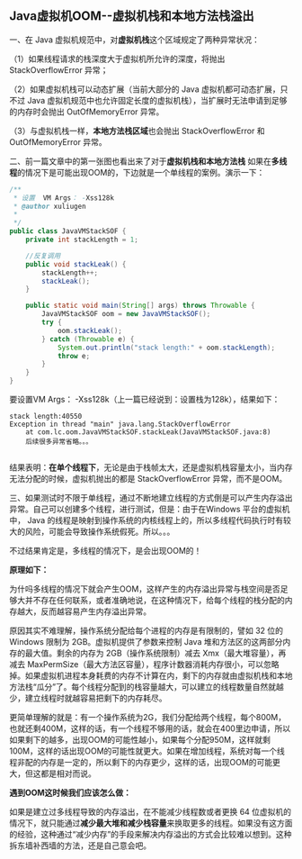## Java虚拟机OOM--虚拟机栈和本地方法栈溢出

一、在 Java 虚拟机规范中，对**虚拟机栈**这个区域规定了两种异常状况：

（1）如果线程请求的栈深度大于虚拟机所允许的深度，将抛出StackOverflowError 异常； 

（2）如果虚拟机栈可以动态扩展（当前大部分的 Java 虚拟机都可动态扩展，只不过 Java 虚拟机规范中也允许固定长度的虚拟机栈），当扩展时无法申请到足够的内存时会抛出 OutOfMemoryError 异常。 

（3）与虚拟机栈一样，**本地方法栈区域**也会抛出 StackOverflowError 和OutOfMemoryError 异常。


二、前一篇文章中的第一张图也看出来了对于**虚拟机栈和本地方法栈** 如果在**多线程**的情况下是可能出现OOM的，下边就是一个单线程的案例。演示一下：

```java
/**
 * 设置  VM Args： -Xss128k
 * @author xuliugen
 *
 */
public class JavaVMStackSOF {
    private int stackLength = 1;

    //反复调用
    public void stackLeak() {
        stackLength++;
        stackLeak();
    }

    public static void main(String[] args) throws Throwable {
        JavaVMStackSOF oom = new JavaVMStackSOF();
        try {
            oom.stackLeak();
        } catch (Throwable e) {
            System.out.println("stack length:" + oom.stackLength);
            throw e;
        }
    }
}
```
要设置VM Args： -Xss128k（上一篇已经说到：设置栈为128k），结果如下：

```
stack length:40550
Exception in thread "main" java.lang.StackOverflowError
    at com.lc.oom.JavaVMStackSOF.stackLeak(JavaVMStackSOF.java:8)
    后续很多异常省略。。。
 
```

结果表明：**在单个线程下**，无论是由于栈帧太大，还是虚拟机栈容量太小，当内存无法分配的时候，虚拟机抛出的都是 StackOverflowError 异常，而不是OOM。

三、如果测试时不限于单线程，通过不断地建立线程的方式倒是可以产生内存溢出异常。自己可以创建多个线程，进行测试，但是：由于在Windows 平台的虚拟机中， Java 的线程是映射到操作系统的内核线程上的，所以多线程代码执行时有较大的风险，可能会导致操作系统假死。所以。。。

不过结果肯定是，多线程的情况下，是会出现OOM的！

**原理如下：**

为什吗多线程的情况下就会产生OOM，这样产生的内存溢出异常与栈空间是否足够大并不存在任何联系，或者准确地说，在这种情况下，给每个线程的栈分配的内存越大，反而越容易产生内存溢出异常。

原因其实不难理解，操作系统分配给每个进程的内存是有限制的，譬如 32 位的 Windows 限制为 2GB。虚拟机提供了参数来控制 Java 堆和方法区的这两部分内存的最大值。剩余的内存为 2GB（操作系统限制）减去 Xmx（最大堆容量），再减去 MaxPermSize（最大方法区容量），程序计数器消耗内存很小，可以忽略掉。如果虚拟机进程本身耗费的内存不计算在内，剩下的内存就由虚拟机栈和本地方法栈“瓜分”了。每个线程分配到的栈容量越大，可以建立的线程数量自然就越少，建立线程时就越容易把剩下的内存耗尽。

更简单理解的就是：有一个操作系统为2G，我们分配给两个线程，每个800M，也就还剩400M，这样的话，有一个线程不够用的话，就会在400里边申请，所以如果剩下的越多，出现OOM的可能性越小，如果每个分配950M，这样就剩100M，这样的话出现OOM的可能性就更大。如果在增加线程，系统对每一个线程非配的内存是一定的，所以剩下的内存更少，这样的话，出现OOM的可能更大，但这都是相对而说。

**遇到OOM这时候我们应该怎么做：**

如果是建立过多线程导致的内存溢出，在不能减少线程数或者更换 64 位虚拟机的情况下，就只能通过**减少最大堆和减少栈容量**来换取更多的线程。如果没有这方面的经验，这种通过“减少内存”的手段来解决内存溢出的方式会比较难以想到。这种拆东墙补西墙的方法，还是自己意会吧。



